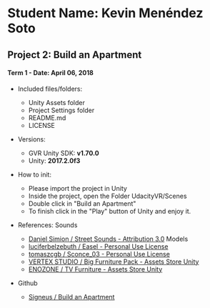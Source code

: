 # Student Name: Kevin Menéndez Soto
## Project 2: Build an Apartment
#### Term 1 - Date: April 06, 2018

- Included files/folders:
	- Unity Assets folder
	- Project Settings folder
	- README.md
	- LICENSE

- Versions:
	- GVR Unity SDK: **v1.70.0**
	- Unity: **2017.2.0f3**

- How to init:
	- Please import the project in Unity
	- Inside the project, open the Folder UdacityVR/Scenes
	- Double click in "Build an Apartment"
	- To finish click in the "Play" button of Unity and enjoy it.
	
- References:
	Sounds
	- [Daniel Simion / Street Sounds - Attribution 3.0](http://soundbible.com/2175-Street.html)
	Models
	- [luciferbelzebuth / Easel - Personal Use License](https://free3d.com/3d-model/easel--10466.html)
	- [tomaszcgb / Sconce_03 - Personal Use License](https://free3d.com/3d-model/lampsconce-03-43588.html)
	- [VERTEX STUDIO / Big Furniture Pack - Assets Store Unity](https://assetstore.unity.com/packages/3d/props/furniture/big-furniture-pack-7717)
	- [ENOZONE / TV Furniture - Assets Store Unity](https://assetstore.unity.com/packages/3d/props/electronics/tv-furniture-60122)
	
- Github
	- [Signeus / Build an Apartment](https://github.com/signeus/vrnd-build-an-apartment-by-kevin-menendez-soto)